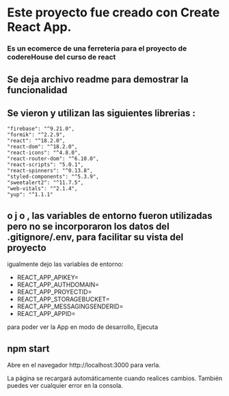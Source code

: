 
# Este proyecto fue creado con Create React App.

### Es un ecomerce de una ferreteria para el proyecto  de codereHouse del curso de react

##  Se deja archivo readme  para demostrar la funcionalidad

## Se vieron y utilizan las siguientes librerias :
    "firebase": "^9.21.0",
    "formik": "^2.2.9",
    "react": "^18.2.0",
    "react-dom": "^18.2.0",
    "react-icons": "^4.8.0",
    "react-router-dom": "^6.10.0",
    "react-scripts": "5.0.1",
    "react-spinners": "^0.13.8",
    "styled-components": "^5.3.9",
    "sweetalert2": "^11.7.5",
    "web-vitals": "^2.1.4",
    "yup": "^1.1.1"

## o j o ,  las variables de entorno fueron utilizadas pero no se incorporaron  los datos del .gitignore/.env, para facilitar su vista del proyecto

igualmente dejo las variables de entorno:
- REACT_APP_APIKEY=
- REACT_APP_AUTHDOMAIN=
- REACT_APP_PROYECTID=
- REACT_APP_STORAGEBUCKET=
- REACT_APP_MESSAGINGSENDERID=
- REACT_APP_APPID=

para poder ver la App en modo de desarrollo,
Ejecuta
## npm start 
Abre en el navegador  http://localhost:3000 para verla.

La página se recargará automáticamente cuando realices cambios.
También puedes ver cualquier error  en la consola.
